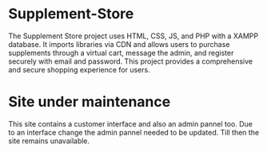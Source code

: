 # Supplement-Store
The Supplement Store project uses HTML, CSS, JS, and PHP with a XAMPP database. It imports libraries via CDN and allows users to purchase supplements through a virtual cart, message the admin, and register securely with email and password. This project provides a comprehensive and secure shopping experience for users.

# Site under maintenance
This site contains a customer interface and also an admin pannel too. Due to an interface change the admin pannel needed to be updated.
Till then the site remains unavailable.
